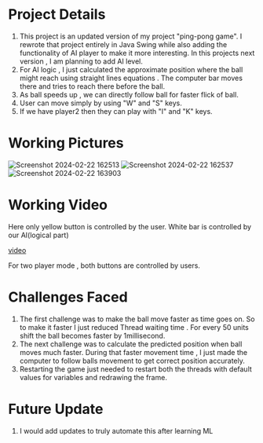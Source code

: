 # Project Details
 1. This project is an updated version of my project "ping-pong game". I rewrote that project entirely in Java Swing while also adding the functionality of AI player to make it more interesting. In this projects next version , I am planning to add AI level.
 2. For AI logic , I just calculated the approximate position where the ball might reach using straight lines equations . The computer bar moves there and tries to reach there before the ball. 
 3. As ball speeds up , we can directly follow ball for faster flick of ball.
 4. User can move simply by using "W" and "S" keys.
 5. If we have player2 then they can play with "I" and "K" keys.
# Working Pictures
![Screenshot 2024-02-22 162513](https://github.com/PrathamKashyap1/Ping-Pong-AI/assets/148770042/5a8a971c-b2b8-48e6-a278-7176eb99f08d)
![Screenshot 2024-02-22 162537](https://github.com/PrathamKashyap1/Ping-Pong-AI/assets/148770042/1a27e30c-77f0-4efd-86d3-0d1e5f9949dd)
![Screenshot 2024-02-22 163903](https://github.com/PrathamKashyap1/Ping-Pong-AI/assets/148770042/6a2ca597-e94c-4d8e-a5a1-75588a68073d)
# Working Video
Here only yellow button is controlled by the user. White bar is controlled by our AI(logical part)

[video](https://github.com/PrathamKashyap1/Ping-Pong-AI/assets/148770042/d42a5a95-1375-406c-90f0-669775845036)

For two player mode , both buttons are controlled by users.

# Challenges Faced
1. The first challenge was to make the ball move faster as time goes on. So to make it faster I just reduced Thread waiting time . For every 50 units shift the ball becomes faster by 1millisecond. 
2. The next challenge was to calculate the predicted position when ball moves much faster. During that faster movement time , I just made the computer to follow balls movement to get correct position accurately.
3. Restarting the game just needed to restart both the threads with default values for variables and redrawing the frame. 

# Future Update
1. I would add updates to truly automate this after learning ML
